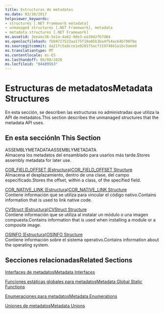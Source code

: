 ```yaml
---
title: Estructuras de metadatos
ms.date: 03/30/2017
helpviewer_keywords:
- structures [.NET Framework metadata]
- unmanaged structures [.NET Framework], metadata
- metadata structures [.NET Framework]
ms.assetid: 3eeaec36-5e1a-4a62-9de3-ea3942f67d04
ms.openlocfilehash: fbb9727523aa175f10a05b3ba4f54ac64b790f8e
ms.sourcegitcommit: da21fc5a8cce1e028575acf31974681a1bc5aeed
ms.translationtype: MT
ms.contentlocale: es-ES
ms.lasthandoff: 06/08/2020
ms.locfileid: "84489553"
---
```

# <a name="metadata-structures"></a><span data-ttu-id="4ad39-102">Estructuras de metadatos</span><span class="sxs-lookup"><span data-stu-id="4ad39-102">Metadata Structures</span></span>
<span data-ttu-id="4ad39-103">En esta sección, se describen las estructuras no administradas que utiliza la API de metadatos.</span><span class="sxs-lookup"><span data-stu-id="4ad39-103">This section describes the unmanaged structures that the metadata API uses.</span></span>  
  
## <a name="in-this-section"></a><span data-ttu-id="4ad39-104">En esta sección</span><span class="sxs-lookup"><span data-stu-id="4ad39-104">In This Section</span></span>  
 <span data-ttu-id="4ad39-105">ASSEMBLYMETADATA</span><span class="sxs-lookup"><span data-stu-id="4ad39-105">ASSEMBLYMETADATA</span></span>  
 <span data-ttu-id="4ad39-106">Almacena los metadatos del ensamblado para usarlos más tarde.</span><span class="sxs-lookup"><span data-stu-id="4ad39-106">Stores assembly metadata for later use.</span></span>  
  
 [<span data-ttu-id="4ad39-107">COR_FIELD_OFFSET (Estructura)</span><span class="sxs-lookup"><span data-stu-id="4ad39-107">COR_FIELD_OFFSET Structure</span></span>](cor-field-offset-structure.md)  
 <span data-ttu-id="4ad39-108">Almacena el desplazamiento, dentro de una clase, del campo especificado.</span><span class="sxs-lookup"><span data-stu-id="4ad39-108">Stores the offset, within a class, of the specified field.</span></span>  
  
 [<span data-ttu-id="4ad39-109">COR_NATIVE_LINK (Estructura)</span><span class="sxs-lookup"><span data-stu-id="4ad39-109">COR_NATIVE_LINK Structure</span></span>](cor-native-link-structure.md)  
 <span data-ttu-id="4ad39-110">Contiene información que se utiliza para vincular el código nativo.</span><span class="sxs-lookup"><span data-stu-id="4ad39-110">Contains information that is used to link native code.</span></span>  
  
 [<span data-ttu-id="4ad39-111">CVStruct (Estructura)</span><span class="sxs-lookup"><span data-stu-id="4ad39-111">CVStruct Structure</span></span>](cvstruct-structure.md)  
 <span data-ttu-id="4ad39-112">Contiene información que se utiliza al instalar un módulo o una imagen compuesta.</span><span class="sxs-lookup"><span data-stu-id="4ad39-112">Contains information that is used when installing a module or a composite image.</span></span>  
  
 [<span data-ttu-id="4ad39-113">OSINFO (Estructura)</span><span class="sxs-lookup"><span data-stu-id="4ad39-113">OSINFO Structure</span></span>](osinfo-structure.md)  
 <span data-ttu-id="4ad39-114">Contiene información sobre el sistema operativo.</span><span class="sxs-lookup"><span data-stu-id="4ad39-114">Contains information about the operating system.</span></span>  
  
## <a name="related-sections"></a><span data-ttu-id="4ad39-115">Secciones relacionadas</span><span class="sxs-lookup"><span data-stu-id="4ad39-115">Related Sections</span></span>  
 [<span data-ttu-id="4ad39-116">Interfaces de metadatos</span><span class="sxs-lookup"><span data-stu-id="4ad39-116">Metadata Interfaces</span></span>](metadata-interfaces.md)  
  
 [<span data-ttu-id="4ad39-117">Funciones estáticas globales para metadatos</span><span class="sxs-lookup"><span data-stu-id="4ad39-117">Metadata Global Static Functions</span></span>](metadata-global-static-functions.md)  
  
 [<span data-ttu-id="4ad39-118">Enumeraciones para metadatos</span><span class="sxs-lookup"><span data-stu-id="4ad39-118">Metadata Enumerations</span></span>](metadata-enumerations.md)  
  
 [<span data-ttu-id="4ad39-119">Uniones de metadatos</span><span class="sxs-lookup"><span data-stu-id="4ad39-119">Metadata Unions</span></span>](metadata-unions.md)
